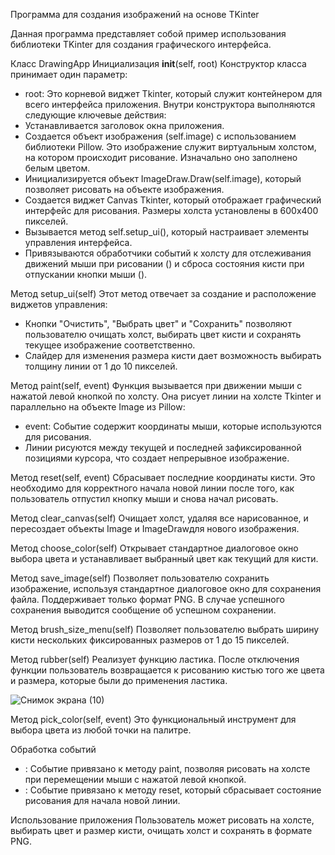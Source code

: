 Программа для создания изображений на основе TKinter

Данная программа представляет собой пример использования библиотеки TKinter для создания графического интерфейса.

Класс DrawingApp
  Инициализация __init__(self, root)
  Конструктор класса принимает один параметр:
  - root: Это корневой виджет Tkinter, который служит контейнером для всего интерфейса приложения.
  Внутри конструктора выполняются следующие ключевые действия:
  - Устанавливается заголовок окна приложения.
  - Создается объект изображения (self.image) с использованием библиотеки Pillow. Это изображение служит виртуальным холстом, на котором происходит рисование.
    Изначально оно заполнено белым цветом.
  - Инициализируется объект ImageDraw.Draw(self.image), который позволяет рисовать на объекте изображения.
  - Создается виджет Canvas Tkinter, который отображает графический интерфейс для рисования. Размеры холста установлены в 600x400 пикселей.
  - Вызывается метод self.setup_ui(), который настраивает элементы управления интерфейса.
  - Привязываются обработчики событий к холсту для отслеживания движений мыши при рисовании () и сброса состояния кисти при отпускании кнопки мыши ().

Метод setup_ui(self)
Этот метод отвечает за создание и расположение виджетов управления:
  - Кнопки "Очистить", "Выбрать цвет" и "Сохранить" позволяют пользователю очищать холст, выбирать цвет кисти и сохранять текущее изображение соответственно.
  - Слайдер для изменения размера кисти дает возможность выбирать толщину линии от 1 до 10 пикселей.

Метод paint(self, event)
Функция вызывается при движении мыши с нажатой левой кнопкой по холсту. Она рисует линии на холсте Tkinter и параллельно на объекте Image из Pillow:
  - event: Событие содержит координаты мыши, которые используются для рисования.
  - Линии рисуются между текущей и последней зафиксированной позициями курсора, что создает непрерывное изображение.

Метод reset(self, event)
Сбрасывает последние координаты кисти. Это необходимо для корректного начала новой линии после того, как пользователь отпустил кнопку мыши и снова начал рисовать.

Метод clear_canvas(self)
Очищает холст, удаляя все нарисованное, и пересоздает объекты Image и ImageDrawдля нового изображения.

Метод choose_color(self)
Открывает стандартное диалоговое окно выбора цвета и устанавливает выбранный цвет как текущий для кисти.

Метод save_image(self)
Позволяет пользователю сохранить изображение, используя стандартное диалоговое окно для сохранения файла. Поддерживает только формат PNG. 
В случае успешного сохранения выводится сообщение об успешном сохранении.

Метод brush_size_menu(self)
Позволяет пользователю выбрать ширину кисти нескольких фиксированных размеров от 1 до 15 пикселей.

Метод rubber(self)
Реализует функцию ластика. После отключения функции пользователь возвращается к рисованию кистью того же цвета и размера, которые были до применения ластика.

![Снимок экрана (10)](https://github.com/user-attachments/assets/26abfd7c-50cb-4adb-93a3-23eb5094d07a)

Метод pick_color(self, event)
Это функциональный инструмент для выбора цвета из любой точки на палитре.


Обработка событий
  - : Событие привязано к методу paint, позволяя рисовать на холсте при перемещении мыши с нажатой левой кнопкой.
  - : Событие привязано к методу reset, который сбрасывает состояние рисования для начала новой линии.

Использование приложения
Пользователь может рисовать на холсте, выбирать цвет и размер кисти, очищать холст и сохранять в формате PNG.
